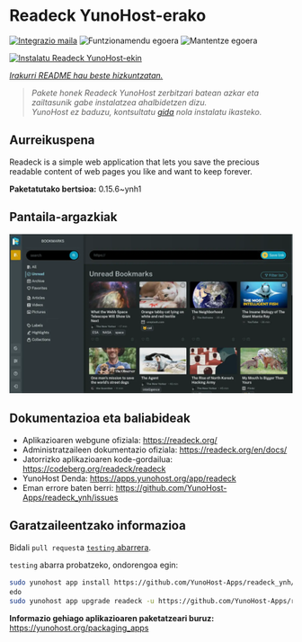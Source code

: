 <!--
Ohart ongi: README hau automatikoki sortu da <https://github.com/YunoHost/apps/tree/master/tools/readme_generator>ri esker
EZ editatu eskuz.
-->

# Readeck YunoHost-erako

[![Integrazio maila](https://dash.yunohost.org/integration/readeck.svg)](https://ci-apps.yunohost.org/ci/apps/readeck/) ![Funtzionamendu egoera](https://ci-apps.yunohost.org/ci/badges/readeck.status.svg) ![Mantentze egoera](https://ci-apps.yunohost.org/ci/badges/readeck.maintain.svg)

[![Instalatu Readeck YunoHost-ekin](https://install-app.yunohost.org/install-with-yunohost.svg)](https://install-app.yunohost.org/?app=readeck)

*[Irakurri README hau beste hizkuntzatan.](./ALL_README.md)*

> *Pakete honek Readeck YunoHost zerbitzari batean azkar eta zailtasunik gabe instalatzea ahalbidetzen dizu.*  
> *YunoHost ez baduzu, kontsultatu [gida](https://yunohost.org/install) nola instalatu ikasteko.*

## Aurreikuspena

Readeck is a simple web application that lets you save the precious readable content of web pages you like and want to keep forever.

**Paketatutako bertsioa:** 0.15.6~ynh1

## Pantaila-argazkiak

![Readeck(r)en pantaila-argazkia](./doc/screenshots/dark.webp)

## Dokumentazioa eta baliabideak

- Aplikazioaren webgune ofiziala: <https://readeck.org/>
- Administratzaileen dokumentazio ofiziala: <https://readeck.org/en/docs/>
- Jatorrizko aplikazioaren kode-gordailua: <https://codeberg.org/readeck/readeck>
- YunoHost Denda: <https://apps.yunohost.org/app/readeck>
- Eman errore baten berri: <https://github.com/YunoHost-Apps/readeck_ynh/issues>

## Garatzaileentzako informazioa

Bidali `pull request`a [`testing` abarrera](https://github.com/YunoHost-Apps/readeck_ynh/tree/testing).

`testing` abarra probatzeko, ondorengoa egin:

```bash
sudo yunohost app install https://github.com/YunoHost-Apps/readeck_ynh/tree/testing --debug
edo
sudo yunohost app upgrade readeck -u https://github.com/YunoHost-Apps/readeck_ynh/tree/testing --debug
```

**Informazio gehiago aplikazioaren paketatzeari buruz:** <https://yunohost.org/packaging_apps>
